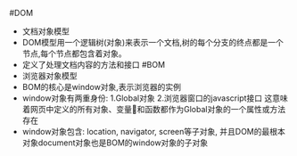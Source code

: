 #DOM
- 文档对象模型
- DOM模型用一个逻辑树(对象)来表示一个文档,树的每个分支的终点都是一个节点,每个节点都包含着对象。
- 定义了处理文档内容的方法和接口
#BOM
- 浏览器对象模型
- BOM的核心是window对象,表示浏览器的实例
- window对象有两重身份:
    1.Global对象
    2.浏览器窗口的javascript接口
  这意味着网页中定义的所有对象、变量和函数都作为Global对象的一个属性或方法存在
- window对象包含: location, navigator, screen等子对象, 并且DOM的最根本对象document对象也是BOM的window对象的子对象